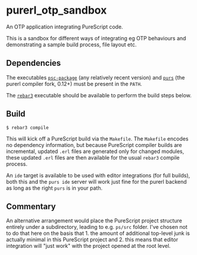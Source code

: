 purerl_otp_sandbox
=====

An OTP application integrating PureScript code.

This is a sandbox for different ways of integrating eg OTP behaviours and demonstrating a sample build process, file layout etc.

Dependencies
-----
The executables [`psc-package`](https://github.com/purescript/psc-package) (any relatively recent version) and [`purs`](https://github.com/purerl/purescript/releases) (the purerl compiler fork, 0.12+) must be present in the `PATH`.

The [`rebar3`](http://www.rebar3.org/) executable should be available to perform the build steps below.

Build
-----

    $ rebar3 compile

This will kick off a PureScript build via the `Makefile`. The `Makefile` encodes no dependency information, but because PureScript compiler builds are incremental, updated `.erl` files are generated only for changed modules, these updated `.erl` files are then available for the usual `rebar3` compile process.

An `ide` target is available to be used with editor integrations (for full builds), both this and the `purs ide` server will work just fine for the purerl backend as long as the right `purs` is in your path.

Commentary
-----
An alternative arrangement would place the PureScript project structure entirely under a subdirectory, leading to e.g. `ps/src` folder. I've chosen not to do that here on the basis that 1. the amount of additional top-level junk is actually minimal in this PureScript project and 2. this means that editor integration will "just work" with the project opened at the root level.
